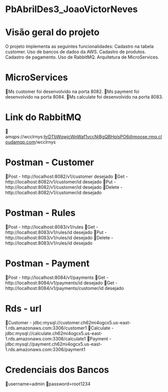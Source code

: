 # PbAbrilDes3_JoaoVictorNeves

# Visão geral do projeto
O projeto implementa as seguintes funcionalidades:
Cadastro na tabela customer.
Uso de bancos de dados da AWS.
Cadastro de produtos.
Cadastro de pagamento.
Uso de RabbitMQ.
Arquitetura de MicroServices.

# MicroServices
📌Ms customer foi desenvolvido na porta 8082.
📌Ms payment foi desenvolvido na porta 8084.
📌Ms calculate foi desenvolvido na porta 8083.

# Link do RabbitMQ
📌amqps://wcclrnys:hrDTbWqwjcWnWaf1vccNjBgQBHplsPO6@moose.rmq.cloudamqp.com/wcclrnys

# Postman - Customer
📌Post - http://localhost:8082/v1/customer desejado
📌Get - http://localhost:8082/v1/customer/id desejado
📌Put - http://localhost:8082/v1/customer/id desejado
📌Delete - http://localhost:8082/v1/customer/id desejado

# Postman - Rules
📌Post - http://localhost:8083/v1/rules
📌Get - http://localhost:8083/v1/rules/id desejado
📌Put - http://localhost:8083/v1/rules/id desejado
📌Delete - http://localhost:8083/v1/rules/id desejado

# Postman - Payment
📌Post - http://localhost:8084/v1/payments
📌Get - http://localhost:8084/v1/payments/id desejado
📌Get - http://localhost:8084/v1/payments/customer/id desejado

# Rds - url
📌Customer - jdbc:mysql://customer.ch62mi4ogcx5.us-east-1.rds.amazonaws.com:3306/customer1
📌Calculate - jdbc:mysql://calculate.ch62mi4ogcx5.us-east-1.rds.amazonaws.com:3306/calculate1
📌Payment - jdbc:mysql://payment.ch62mi4ogcx5.us-east-1.rds.amazonaws.com:3306/payment1

# Credenciais dos Bancos 
📌username=admin
📌password=root1234



